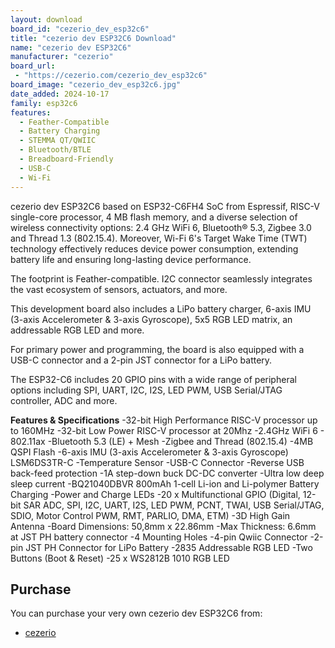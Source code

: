 ```yaml
---
layout: download
board_id: "cezerio_dev_esp32c6"
title: "cezerio dev ESP32C6 Download"
name: "cezerio dev ESP32C6"
manufacturer: "cezerio"
board_url:
 - "https://cezerio.com/cezerio_dev_esp32c6"
board_image: "cezerio_dev_esp32c6.jpg"
date_added: 2024-10-17
family: esp32c6
features:
  - Feather-Compatible
  - Battery Charging
  - STEMMA QT/QWIIC
  - Bluetooth/BTLE
  - Breadboard-Friendly
  - USB-C
  - Wi-Fi
---
```


cezerio dev ESP32C6 based on ESP32-C6FH4 SoC from Espressif, RISC-V single-core processor, 4 MB flash memory, and a diverse selection of wireless connectivity options: 2.4 GHz WiFi 6, Bluetooth® 5.3, Zigbee 3.0 and Thread 1.3 (802.15.4). Moreover, Wi-Fi 6's Target Wake Time (TWT) technology effectively reduces device power consumption, extending battery life and ensuring long-lasting device performance.

The footprint is Feather-compatible. I2C connector seamlessly integrates the vast ecosystem of sensors, actuators, and more.

This development board also includes a LiPo battery charger, 6-axis IMU (3-axis Accelerometer & 3-axis Gyroscope), 5x5 RGB LED matrix, an addressable RGB LED and more.

For primary power and programming, the board is also equipped with a USB-C connector and a 2-pin JST connector for a LiPo battery.

The ESP32-C6 includes 20 GPIO pins with a wide range of peripheral options including SPI, UART, I2C, I2S, LED PWM, USB Serial/JTAG controller, ADC and more.

**Features & Specifications**
-32-bit High Performance RISC-V processor up to 160MHz
-32-bit Low Power RISC-V processor at 20Mhz
-2.4GHz WiFi 6 - 802.11ax
-Bluetooth 5.3 (LE) + Mesh
-Zigbee and Thread (802.15.4)
-4MB QSPI Flash
-6-axis IMU (3-axis Accelerometer & 3-axis Gyroscope) LSM6DS3TR-C
-Temperature Sensor
-USB-C Connector
-Reverse USB back-feed protection
-1A step-down buck DC-DC converter
-Ultra low deep sleep current
-BQ21040DBVR 800mAh 1-cell Li-ion and Li-polymer Battery Charging
-Power and Charge LEDs
-20 x Multifunctional GPIO (Digital, 12-bit SAR ADC, SPI, I2C, UART, I2S, LED PWM, PCNT, TWAI, USB Serial/JTAG, SDIO, Motor Control PWM, RMT, PARLIO, DMA, ETM)
-3D High Gain Antenna
-Board Dimensions: 50,8mm x 22.86mm
-Max Thickness: 6.6mm at JST PH battery connector
-4 Mounting Holes
-4-pin Qwiic Connector
-2-pin JST PH Connector for LiPo Battery
-2835 Addressable RGB LED
-Two Buttons (Boot & Reset)
-25 x WS2812B 1010 RGB LED

## Purchase
You can purchase your very own cezerio dev ESP32C6 from:

* [cezerio](https://cezerio.com/cezerio_dev_esp32c6)
